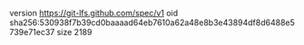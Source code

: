 version https://git-lfs.github.com/spec/v1
oid sha256:530938f7b39cd0baaaad64eb7610a62a48e8b3e43894df8d6488e5739e71ec37
size 2189
